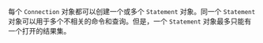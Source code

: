 每个 `Connection` 对象都可以创建一个或多个 `Statement` 对象。同一个 `Statement` 对象可以用于多个不相关的命令和查询。但是，一个 `Statement` 对象最多只能有一个打开的结果集。
